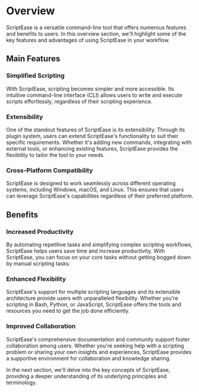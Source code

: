 # Overview

ScriptEase is a versatile command-line tool that offers numerous features and benefits to users. In this overview section, we'll highlight some of the key features and advantages of using ScriptEase in your workflow.

## Main Features

### Simplified Scripting

With ScriptEase, scripting becomes simpler and more accessible. Its intuitive command-line interface (CLI) allows users to write and execute scripts effortlessly, regardless of their scripting experience.

### Extensibility

One of the standout features of ScriptEase is its extensibility. Through its plugin system, users can extend ScriptEase's functionality to suit their specific requirements. Whether it's adding new commands, integrating with external tools, or enhancing existing features, ScriptEase provides the flexibility to tailor the tool to your needs.

### Cross-Platform Compatibility

ScriptEase is designed to work seamlessly across different operating systems, including Windows, macOS, and Linux. This ensures that users can leverage ScriptEase's capabilities regardless of their preferred platform.

## Benefits

### Increased Productivity

By automating repetitive tasks and simplifying complex scripting workflows, ScriptEase helps users save time and increase productivity. With ScriptEase, you can focus on your core tasks without getting bogged down by manual scripting tasks.

### Enhanced Flexibility

ScriptEase's support for multiple scripting languages and its extensible architecture provide users with unparalleled flexibility. Whether you're scripting in Bash, Python, or JavaScript, ScriptEase offers the tools and resources you need to get the job done efficiently.

### Improved Collaboration

ScriptEase's comprehensive documentation and community support foster collaboration among users. Whether you're seeking help with a scripting problem or sharing your own insights and experiences, ScriptEase provides a supportive environment for collaboration and knowledge sharing.

In the next section, we'll delve into the key concepts of ScriptEase, providing a deeper understanding of its underlying principles and terminology.